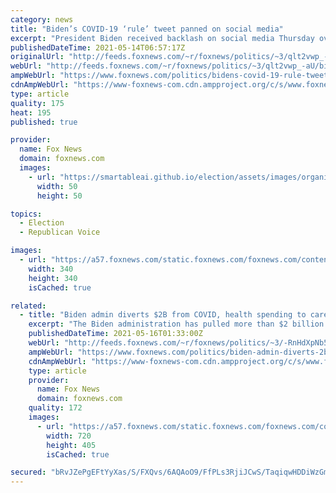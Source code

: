 ```yaml
---
category: news
title: "Biden’s COVID-19 ‘rule’ tweet panned on social media"
excerpt: "President Biden received backlash on social media Thursday over a tweet that some users saw as a thinly veiled ultimatum when it comes to receiving a COVID-19 jab."
publishedDateTime: 2021-05-14T06:57:17Z
originalUrl: "http://feeds.foxnews.com/~r/foxnews/politics/~3/qlt2vwp_-aU/bidens-covid-19-rule-tweet-panned-on-social-media"
webUrl: "http://feeds.foxnews.com/~r/foxnews/politics/~3/qlt2vwp_-aU/bidens-covid-19-rule-tweet-panned-on-social-media"
ampWebUrl: "https://www.foxnews.com/politics/bidens-covid-19-rule-tweet-panned-on-social-media.amp"
cdnAmpWebUrl: "https://www-foxnews-com.cdn.ampproject.org/c/s/www.foxnews.com/politics/bidens-covid-19-rule-tweet-panned-on-social-media.amp"
type: article
quality: 175
heat: 195
published: true

provider:
  name: Fox News
  domain: foxnews.com
  images:
    - url: "https://smartableai.github.io/election/assets/images/organizations/foxnews.com-50x50.jpg"
      width: 50
      height: 50

topics:
  - Election
  - Republican Voice

images:
  - url: "https://a57.foxnews.com/static.foxnews.com/foxnews.com/content/uploads/2018/09/340/340/demarche.jpg?ve=1&tl=1"
    width: 340
    height: 340
    isCached: true

related:
  - title: "Biden admin diverts $2B from COVID, health spending to care for migrant kids"
    excerpt: "The Biden administration has pulled more than $2 billion out of programs authorized by Congress for COVID-19 testing, emergency medical supplies and other health needs — and is spending it on shelter for the 45,000 unaccompanied migrant children that have flooded across the US border this year."
    publishedDateTime: 2021-05-16T01:33:00Z
    webUrl: "http://feeds.foxnews.com/~r/foxnews/politics/~3/-RnHdXpNb5A/biden-admin-diverts-2b-from-covid-health-spending-to-care-for-migrant-kids"
    ampWebUrl: "https://www.foxnews.com/politics/biden-admin-diverts-2b-from-covid-health-spending-to-care-for-migrant-kids.amp"
    cdnAmpWebUrl: "https://www-foxnews-com.cdn.ampproject.org/c/s/www.foxnews.com/politics/biden-admin-diverts-2b-from-covid-health-spending-to-care-for-migrant-kids.amp"
    type: article
    provider:
      name: Fox News
      domain: foxnews.com
    quality: 172
    images:
      - url: "https://a57.foxnews.com/static.foxnews.com/foxnews.com/content/uploads/2021/05/720/405/Biden-Beccara-Border.jpg?ve=1&tl=1"
        width: 720
        height: 405
        isCached: true

secured: "bRvJZePgEFtYyXas/S/FXQvs/6AQAoO9/FfPLs3RjiJCwS/TaqiqwHDDiWzGmYHwokEt3VRgFrVEiB1ow2ESiNJiro9bjQjMCrj8zl+XB71OMusbAH1vbQfC/v7VdK3hRahKfbcXrtmJSTyhZ0pAMRN/GdKnmVNGjXgD6wqCIxK0SEOm3SjJ5ANFhZUi0Gxt2pYKZNPyU3jrMQAyAfgHRjtLw3P0nsQUViXd0AryM3uG8pi/LPbsTCwRVSyesDPmIRxUGdDlJCCQDevsChBQKRuku/jAgHuzCFP79bQtNovhT7iieOHi3c1cgntwSKn5cjI4dF6G5X6j+r1goIel35BkEWNRW1KncmUmWLOa/RE=;fyXuBdzL5AhvSNegqJvq+Q=="
---
```


